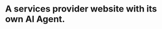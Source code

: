 # A services provider website with its own AI Agent.

<!-- Triggering a new deployment on Vercel -->